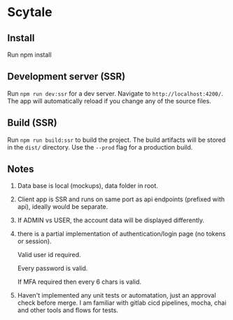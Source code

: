 # Scytale

## Install

Run npm install

## Development server (SSR)

Run `npm run dev:ssr` for a dev server. Navigate to `http://localhost:4200/`. The app will automatically reload if you change any of the source files.

## Build (SSR)

Run `npm run build:ssr` to build the project. The build artifacts will be stored in the `dist/` directory. Use the `--prod` flag for a production build.

## Notes

1. Data base is local (mockups), data folder in root.
2. Client app is SSR and runs on same port as api endpoints (prefixed with api), ideally would be separate.
3. If ADMIN vs USER, the account data will be displayed differently.
3. there is a partial implementation of authentication/login page (no tokens or session).

    Valid user id required.
    
    Every password is valid.
    
    If MFA required then every 6 chars is valid.
4. Haven't implemented any unit tests or automatation, just an approval check before merge. 
    I am familiar with gitlab cicd pipelines, mocha, chai and other tools and flows for tests.
